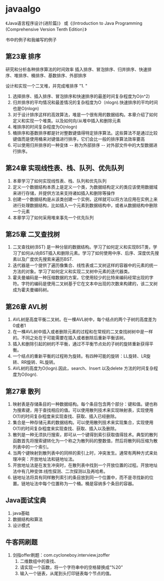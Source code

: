 # javaalgo

《Java语言程序设计(进阶篇)》 或《(Introduction to Java Programming (Comprehensive Version Tenth Edition）》

书中的例子和我编写的例子

第23章 排序
---
研究和分析各种排序算法的时间效率 
插入排序、冒泡排序、归并排序、快速排序、堆排序、桶排序、基数排序、外部排序

设计和实现一个二叉堆，并完成堆排序 "1.  "

1. 选择排序、插入排序、冒泡排序和快速排序的最差时间复杂程度为O(n^2)
2. 归并排序的平均情况和最差情况的复杂程度为O（nlogn).快速排序的平均时间也是O(nlogn)
3. 对于设计排序这样的高效算法，堆是一个很有用的数据结构。本章介绍了如何定义和实现一个堆类。以及如何向/从堆中插入和删除元素
4. 堆排序的时间复杂程度为O(nlogn)
5. 桶排序和基数排序都是针对整数键值得特定排序算法。这些算法不是通过比较键值而是使用桶来对键值进行排序，它们会比一般的排序算法效率要高
6. 可以使用归并排序的一种变体 -- 称为外部排序 -- 对外部文件中的大型数据进行排序。

第24章 实现线性表、栈、队列、优先队列 
---

1. 本章学习了如何实现线性表、栈、队列和优先队列
2. 定义一个数据结构本质上是定义一个类，为数据结构定义的类应该使用数据域来进行存储，并提供方法来支持诸如插入和删除等操作
3. 创建一个数据结构是从该类创建一个实例，这样就可以将方法应用在实例上来进行处理数据结构，比如插入一个元素到数据结构中，或者从数据结构中删除一个元素
4. 本章学习了如何采用堆来事先一个优先队列

第25章 二叉查找树 
---
1. 二叉查找树(BST) 是一种分层的数据结构。学习了如何定义和实现BST类，学习了如何从/向BST插入和删除元素。学习了如何使用中序、后序、深度优先搜素以及广度优先搜索来遍历BST.
2. 迭代器是一个提供了遍历像集合、线性表或二叉树这样的容器中的元素的统一方法的对象。学习了如何定义和实现二叉树中元素的迭代器类。
3. 霍夫曼编码是一种压缩数据的方案，它使用较少的比特来编码经常出现的字符。字符的编码是使用二叉树基于它在文本中出现的次数来构建的，该二叉树成为霍夫曼编码树。

第26章 AVL树
---
1. AVL树是高度平衡二叉树。在一棵AVL树中，每个结点的两个子树的高度差为0或者1
2. 在一棵AVL树中插入或者删除元素的过程和在常规的二叉查找树树中是一样的。不同之处在于可能需要在插入或者删除后重新平衡该树。
3. 插入和删除引起的树的不平衡，通过不平衡节点处的子树的旋转重新获得平衡。
4. 一个结点的重新平衡的过程称为旋转。有四种可能的旋转：LL旋转、LR旋转、RR旋转、RL旋转。
5. AVL树的高度为O(logn).因此，search、Insert 以及delete 方法的时间复杂程度为O(logn).

第27章 散列
---
1. 映射表是存储条目的一种数据结构。每个条目包含两个部分：键和值。键也称为搜素键，用于查找相应的值。可以使用散列技术来实现映射表，实现使用O(1)的时间复杂程度来实现查找、获取、插入已经删除。
2. 集合是一种存储元素的数据结构。可以使用散列技术来实现集合，实现使用O(1)的时间复杂程度来实现查找、获取、插入以及删除。
3. 散列是一种无须执行搜索，即可从一个键得到索引获取值得技术。典型的散列函数首先将搜索键转化为一个称之为散列码的整数值，然后将散列码压缩为散列表中的一个索引。
4. 当两个键映射到散列表中的同样的索引上时，冲突发生。通常有两种方式来处理冲突：开放地址法和链地址法。
5. 开放地址法是在发生冲突时，在散列表中找到一个开放位置的过程。开放地址法中有几种变体:线性探测、二次探测以及再哈希。
6. 链地址法将具有同样散列索引的条目放到同一个位置中，而不是寻找新的位置。链地址法中每个位置称为一个桶。桶是容纳多个条目的容器。

Java面试宝典
---
1. java基础
2. 数据结构和算法
3. 设计模式


牛客网刷题
---
1. 剑指offer刷题：com.cycloneboy.interview.jzoffer
   1. 二维数组中的查找、
   2. 请实现一个函数，将一个字符串中的空格替换成“%20”
   3. 输入一个链表，从尾到头打印链表每个节点的值。

